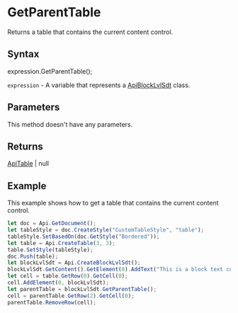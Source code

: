 # GetParentTable

Returns a table that contains the current content control.

## Syntax

expression.GetParentTable();

`expression` - A variable that represents a [ApiBlockLvlSdt](../ApiBlockLvlSdt.md) class.

## Parameters

This method doesn't have any parameters.

## Returns

[ApiTable](../../ApiTable/ApiTable.md) | null

## Example

This example shows how to get a table that contains the current content control.

```javascript
let doc = Api.GetDocument();
let tableStyle = doc.CreateStyle("CustomTableStyle", "table");
tableStyle.SetBasedOn(doc.GetStyle("Bordered"));
let table = Api.CreateTable(3, 3);
table.SetStyle(tableStyle);
doc.Push(table);
let blockLvlSdt = Api.CreateBlockLvlSdt();
blockLvlSdt.GetContent().GetElement(0).AddText("This is a block text content control.");
let cell = table.GetRow(0).GetCell(0);
cell.AddElement(0, blockLvlSdt);
let parentTable = blockLvlSdt.GetParentTable();
cell = parentTable.GetRow(2).GetCell(0);
parentTable.RemoveRow(cell);
```
